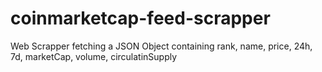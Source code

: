 # coinmarketcap-feed-scrapper
Web Scrapper fetching a JSON Object containing rank, name, price, 24h, 7d, marketCap, volume, circulatinSupply
